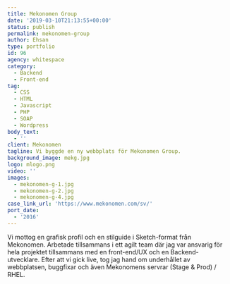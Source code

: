 ```yaml
---
title: Mekonomen Group
date: '2019-03-10T21:13:55+00:00'
status: publish
permalink: mekonomen-group
author: Ehsan
type: portfolio
id: 96
agency: whitespace
category:
  - Backend
  - Front-end
tag:
  - CSS
  - HTML
  - Javascript
  - PHP
  - SOAP
  - Wordpress
body_text:
  - ''
client: Mekonomen
tagline: Vi byggde en ny webbplats för Mekonomen Group.
background_image: mekg.jpg
logo: mlogo.png
video: ''
images:
  - mekonomen-g-1.jpg
  - mekonomen-g-2.jpg
  - mekonomen-g-4.jpg
case_link_url: 'https://www.mekonomen.com/sv/'
port_date:
  - '2016'
---
```

Vi mottog en grafisk profil och en stilguide i Sketch-format från Mekonomen. Arbetade tillsammans i ett agilt team där jag var ansvarig för hela projektet tillsammans med en front-end/UX och en Backend-utvecklare. Efter att vi gick live, tog jag hand om underhållet av webbplatsen, buggfixar och även Mekonomens servrar (Stage &amp; Prod) / RHEL.

